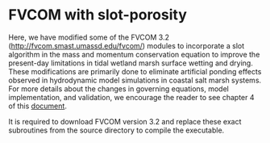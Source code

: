 # FVCOM with slot-porosity

Here, we have modified some of the FVCOM 3.2 (http://fvcom.smast.umassd.edu/fvcom/) modules to incorporate a slot algorithm in the mass and momentum conservation equation to improve the present-day limitations in tidal wetland marsh surface wetting and drying. These modifications are primarily done to eliminate artificial ponding effects observed in hydrodynamic model simulations in coastal salt marsh systems. For more details about the changes in governing equations, model implementation, and validation, we encourage the reader to see chapter 4 of this [document](https://cpb-us-w2.wpmucdn.com/sites.udel.edu/dist/0/7241/files/2018/01/CACR-20-04_reduced.pdf).

It is required to download FVCOM version 3.2 and replace these exact subroutines from the source directory to compile the executable.  
